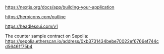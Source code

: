 https://nextjs.org/docs/app/building-your-application

https://heroicons.com/outline

https://headlessui.com/v1

The counter sample contract on Sepolia: https://sepolia.etherscan.io/address/0xb3731434bebe70022ef6766ef744cd56461f75b4
